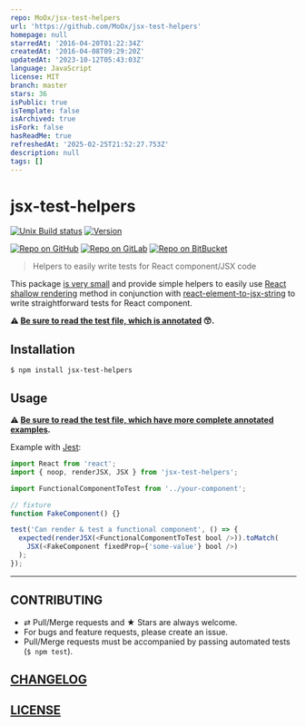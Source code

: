 ```yaml
---
repo: MoOx/jsx-test-helpers
url: 'https://github.com/MoOx/jsx-test-helpers'
homepage: null
starredAt: '2016-04-20T01:22:34Z'
createdAt: '2016-04-08T09:29:20Z'
updatedAt: '2023-10-12T05:43:03Z'
language: JavaScript
license: MIT
branch: master
stars: 36
isPublic: true
isTemplate: false
isArchived: true
isFork: false
hasReadMe: true
refreshedAt: '2025-02-25T21:52:27.753Z'
description: null
tags: []
---
```


# jsx-test-helpers

[![Unix Build status](https://img.shields.io/travis/MoOx/jsx-test-helpers/master.svg?branch=master&label=unix%20build)](https://travis-ci.org/MoOx/jsx-test-helpers)
[![Version](https://img.shields.io/npm/v/jsx-test-helpers.svg)](https://github.com/MoOx/jsx-test-helpers/blob/master/CHANGELOG.md)

[![Repo on GitHub](https://img.shields.io/badge/repo-GitHub-3D76C2.svg)](https://github.com/MoOx/jsx-test-helpers)
[![Repo on GitLab](https://img.shields.io/badge/repo-GitLab-6C488A.svg)](https://gitlab.com/MoOx/jsx-test-helpers)
[![Repo on BitBucket](https://img.shields.io/badge/repo-BitBucket-1F5081.svg)](https://bitbucket.org/MoOx/jsx-test-helpers)

> Helpers to easily write tests for React component/JSX code

This package [is very small](src/index.js) and provide simple helpers to easily use [React shallow rendering](http://facebook.github.io/react/docs/test-utils.html#shallow-rendering) method in conjunction with [react-element-to-jsx-string](https://github.com/algolia/react-element-to-jsx-string) to write straightforward tests for React component.

**⚠️ [Be sure to read the test file, which is annotated](src/__tests__/index.js) 😙.**

## Installation

```console
$ npm install jsx-test-helpers
```

## Usage

**⚠️ [Be sure to read the test file, which have more complete annotated examples](src/__tests__/index.js).**

Example with [Jest](http://facebook.github.io/jest/):

```js
import React from 'react';
import { noop, renderJSX, JSX } from 'jsx-test-helpers';

import FunctionalComponentToTest from '../your-component';

// fixture
function FakeComponent() {}

test('Can render & test a functional component', () => {
  expected(renderJSX(<FunctionalComponentToTest bool />)).toMatch(
    JSX(<FakeComponent fixedProp={'some-value'} bool />)
  );
});
```

---

## CONTRIBUTING

* ⇄ Pull/Merge requests and ★ Stars are always welcome.
* For bugs and feature requests, please create an issue.
* Pull/Merge requests must be accompanied by passing automated tests (`$ npm test`).

## [CHANGELOG](CHANGELOG.md)

## [LICENSE](LICENSE)
